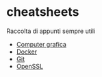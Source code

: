 # cheatsheets
Raccolta di appunti sempre utili

* [Computer grafica](Computer%20grafica)
* [Docker](Docker)
* [Git](Git)
* [OpenSSL](OpenSSL)
